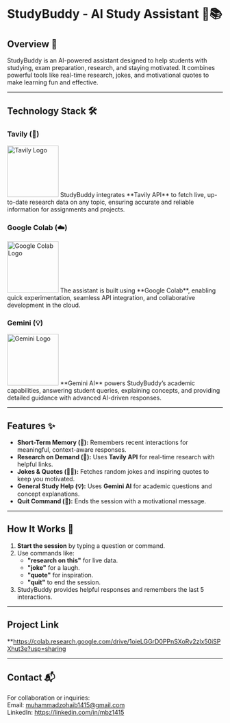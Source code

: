 # StudyBuddy - AI Study Assistant 🤖📚

## Overview 🌟
StudyBuddy is an AI-powered assistant designed to help students with studying, exam preparation, research, and staying motivated. It combines powerful tools like real-time research, jokes, and motivational quotes to make learning fun and effective.

---

## Technology Stack 🛠️

### Tavily (🔎)
<img src="https://media.licdn.com/dms/image/v2/D4D0BAQEBo8xFnt9JVA/company-logo_200_200/company-logo_200_200/0/1727983378239/tavily_logo?e=2147483647&v=beta&t=g5QE2PczK2BZP5DcgKmIQGfEpoRoCKfKFgO7fHJnTxg" alt="Tavily Logo" width="120">  
StudyBuddy integrates **Tavily API** to fetch live, up-to-date research data on any topic, ensuring accurate and reliable information for assignments and projects.

### Google Colab (☁️)
<img src="https://encrypted-tbn0.gstatic.com/images?q=tbn:ANd9GcTvyuHWMd6UOi4d_oVuHTBZsGvS7kG6TFK2yQ&s" alt="Google Colab Logo" width="120">  
The assistant is built using **Google Colab**, enabling quick experimentation, seamless API integration, and collaborative development in the cloud.

### Gemini (💡)
<img src="https://encrypted-tbn0.gstatic.com/images?q=tbn:ANd9GcThr7qrIazsvZwJuw-uZCtLzIjaAyVW_ZrlEQ&s" alt="Gemini Logo" width="120">  
**Gemini AI** powers StudyBuddy’s academic capabilities, answering student queries, explaining concepts, and providing detailed guidance with advanced AI-driven responses.

---

## Features ✨

- **Short-Term Memory (🧠):** Remembers recent interactions for meaningful, context-aware responses.
- **Research on Demand (🔎):** Uses **Tavily API** for real-time research with helpful links.
- **Jokes & Quotes (🤣💬):** Fetches random jokes and inspiring quotes to keep you motivated.
- **General Study Help (💡):** Uses **Gemini AI** for academic questions and concept explanations.
- **Quit Command (🚪):** Ends the session with a motivational message.

---

## How It Works 🚀

1. **Start the session** by typing a question or command.
2. Use commands like:
   - **"research on this"** for live data.
   - **"joke"** for a laugh.
   - **"quote"** for inspiration.
   - **"quit"** to end the session.
3. StudyBuddy provides helpful responses and remembers the last 5 interactions.

---

## Project Link
**https://colab.research.google.com/drive/1oieLGGrD0PPnSXoRv2zlx50iSPXhut3e?usp=sharing

---
## Contact 📬
For collaboration or inquiries:  
Email: muhammadzohaib1415@gmail.com  
LinkedIn: https://linkedin.com/in/mbz1415
